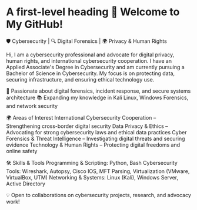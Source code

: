 # A first-level heading 👋 Welcome to My GitHub!

🛡️ Cybersecurity | 🔍 Digital Forensics | 🌍 Privacy & Human Rights

Hi, I am a cybersecurity professional and advocate for digital privacy, human rights, and international cybersecurity cooperation. I have an Applied Associate's Degree in Cybersecurity and am currently pursuing a Bachelor of Science in Cybersecurity. My focus is on protecting data, securing infrastructure, and ensuring ethical technology use.

🔬 Passionate about digital forensics, incident response, and secure systems architecture
📚 Expanding my knowledge in Kali Linux, Windows Forensics, and network security


🌍 Areas of Interest
International Cybersecurity Cooperation – Strengthening cross-border digital security
Data Privacy & Ethics – Advocating for strong cybersecurity laws and ethical data practices
Cyber Forensics & Threat Intelligence – Investigating digital threats and securing evidence
Technology & Human Rights – Protecting digital freedoms and online safety

🛠️ Skills & Tools
Programming & Scripting: Python, Bash
Cybersecurity Tools: Wireshark, Autopsy, Cisco IOS, MFT Parsing, Virtualization (VMware, VirtualBox, UTM)
Networking & Systems: Linux (Kali), Windows Server, Active Directory

💡 Open to collaborations on cybersecurity projects, research, and advocacy work!
<!---
jwindy0winch/jwindy0winch is a ✨ special ✨ repository because its `README.md` (this file) appears on your GitHub profile.
You can click the Preview link to take a look at your changes.
--->
